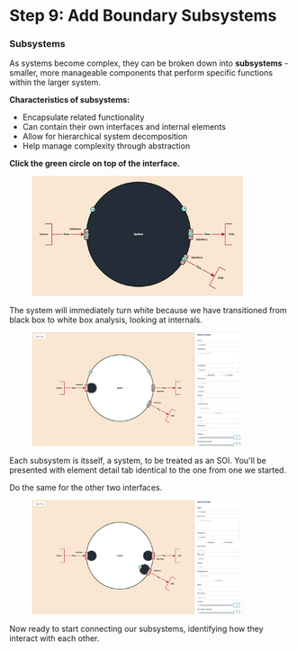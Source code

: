 # Step 9: Add Boundary Subsystems

### Subsystems

As systems become complex, they can be broken down into **subsystems** - smaller, more manageable components that perform specific functions within the larger system.

**Characteristics of subsystems:**

* Encapsulate related functionality
* Can contain their own interfaces and internal elements
* Allow for hierarchical system decomposition
* Help manage complexity through abstraction



**Click the green circle on top of the interface.**&#x20;



<figure><img src="../../.gitbook/assets/subs1 (1).png" alt="" width="375"><figcaption></figcaption></figure>



The system will immediately turn white because we have transitioned from black box to white box analysis, looking at internals.&#x20;

<figure><img src="../../.gitbook/assets/subs2 (1).png" alt="" width="375"><figcaption></figcaption></figure>



Each subsystem is itsself, a system, to be treated as an SOI. You'll be presented with element detail tab identical to the one from one we started.&#x20;



Do the same for the other two interfaces.&#x20;

<figure><img src="../../.gitbook/assets/subs3.png" alt="" width="375"><figcaption></figcaption></figure>

Now ready to start connecting our subsystems, identifying how they interact with each other.&#x20;
